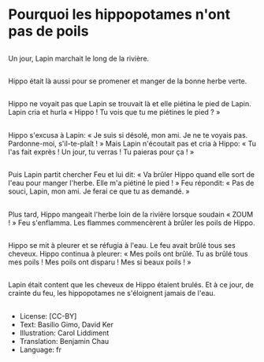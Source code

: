 # Pourquoi les hippopotames n'ont pas de poils

##
Un jour, Lapin marchait le long de la rivière.

##
Hippo était là aussi pour se promener et manger de la bonne herbe verte.

##
Hippo ne voyait pas que Lapin se trouvait là et elle piétina le pied de Lapin. Lapin cria et hurla « Hippo ! Tu vois que tu me piétines le pied ? »

##
Hippo s'excusa à Lapin: « Je suis si désolé, mon ami. Je ne te voyais pas. Pardonne-moi, s'il-te-plaît ! » Mais Lapin n'écoutait pas et cria à Hippo: « Tu l'as fait exprès ! Un jour, tu verras ! Tu paieras pour ça ! »

##
Puis Lapin partit chercher Feu et lui dit: « Va brûler Hippo quand elle sort de l'eau pour manger l'herbe. Elle m'a piétiné le pied ! » Feu répondit: « Pas de souci, Lapin, mon ami. Je ferai ce que tu as demandé. »

##
Plus tard, Hippo mangeait l'herbe loin de la rivière lorsque soudain « ZOUM ! » Feu s'enflamma. Les flammes commencèrent à brûler les poils de Hippo.

##
Hippo se mit à pleurer et se réfugia à l'eau. Le feu avait brûlé tous ses cheveux. Hippo continua à pleurer: « Mes poils ont brûlé. Tu as brûlé tous mes poils ! Mes poils ont disparu ! Mes si beaux poils ! »

##
Lapin était content que les cheveux de Hippo étaient brulés. Et à ce jour, de crainte du feu, les hippopotames ne s'éloignent jamais de l'eau.

##
* License: [CC-BY]
* Text: Basilio Gimo, David Ker
* Illustration: Carol Liddiment
* Translation: Benjamin Chau
* Language: fr
